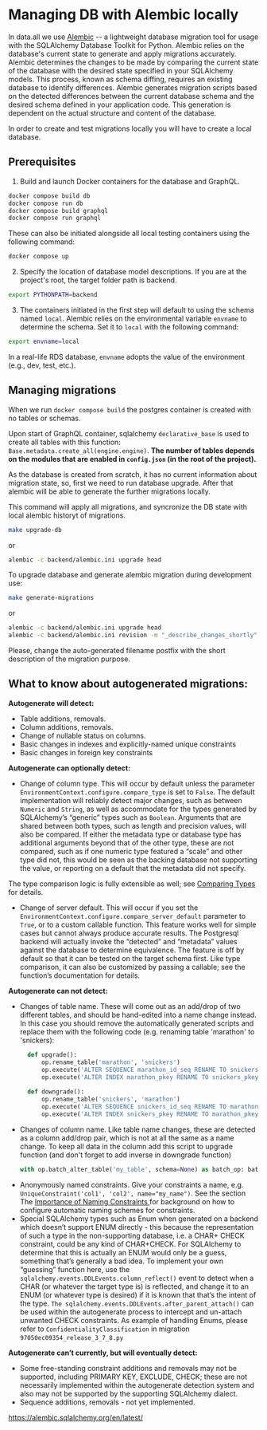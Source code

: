 # Managing DB with Alembic locally
In data.all we use [Alembic](https://alembic.sqlalchemy.org/en/latest/)  -- a lightweight database migration tool for usage with the SQLAlchemy Database Toolkit for Python.
Alembic relies on the database's current state to generate and apply migrations accurately.
Alembic determines the changes to be made by comparing the current state of the database with the desired state specified in your SQLAlchemy models. This process, known as schema diffing, requires an existing database to identify differences.
Alembic generates migration scripts based on the detected differences between the current database schema and the desired schema defined in your application code. This generation is dependent on the actual structure and content of the database.

In order to create and test migrations locally you will have to create a local database.

## Prerequisites

1. Build and launch Docker containers for the database and GraphQL. 
```bash
docker compose build db
docker compose run db
docker compose build graphql
docker compose run graphql
```
These can also be initiated alongside all local testing containers using the following command:
```bash
docker compose up
```
2. Specify the location of database model descriptions. If you are at the project's root, the target folder path is backend.
```bash
export PYTHONPATH=backend
```
3. The containers initiated in the first step will default to using the schema named `local`. Alembic relies on the environmental variable `envname` to determine the schema. Set it to `local` with the following command:
```bash
export envname=local
```
In a real-life RDS database, `envname` adopts the value of the environment (e.g., dev, test, etc.).


## Managing migrations

When we run ```docker compose build``` the postgres container is created with no tables or schemas.

Upon start of GraphQL container, sqlalchemy ```declarative_base``` is used to create all tables with this function: 
```Base.metadata.create_all(engine.engine)```. **The number of tables depends on the modules that are enabled in ```config.json``` (in the root of the project).**

As the database is created from scratch, it has no current information about migration state, so, first we need to run database upgrade.
After that alembic will be able to generate the further migrations locally.

This command will apply all migrations, and syncronize the DB state with local alembic historyt of migrations.
```bash
make upgrade-db 
```
or
```bash
alembic -c backend/alembic.ini upgrade head
```

To upgrade database and generate alembic migration during development use:

```bash
make generate-migrations
```
or
```bash
alembic -c backend/alembic.ini upgrade head
alembic -c backend/alembic.ini revision -m "_describe_changes_shortly" --autogenerate
```
Please, change the auto-generated filename postfix with the short description of the migration purpose.

## What to know about autogenerated migrations:

**Autogenerate will detect:**

 - Table additions, removals. 
 - Column additions, removals.
 - Change of nullable status on columns.
 - Basic changes in indexes and explicitly-named unique constraints
 - Basic changes in foreign key constraints

**Autogenerate can optionally detect:**

 - Change of column type. This will occur by default unless the parameter `EnvironmentContext.configure.compare_type` is set to `False`. The default implementation will reliably detect major changes, such as between `Numeric` and `String`, as well as accommodate for the types generated by SQLAlchemy’s “generic” types such as `Boolean`. Arguments that are shared between both types, such as length and precision values, will also be compared. If either the metadata type or database type has additional arguments beyond that of the other type, these are not compared, such as if one numeric type featured a “scale” and other type did not, this would be seen as the backing database not supporting the value, or reporting on a default that the metadata did not specify.

The type comparison logic is fully extensible as well; see [Comparing Types](https://alembic.sqlalchemy.org/en/latest/autogenerate.html#compare-types) for details.

 - Change of server default. This will occur if you set the `EnvironmentContext.configure.compare_server_default` parameter to `True`, or to a custom callable function. This feature works well for simple cases but cannot always produce accurate results. The Postgresql backend will actually invoke the “detected” and “metadata” values against the database to determine equivalence. The feature is off by default so that it can be tested on the target schema first. Like type comparison, it can also be customized by passing a callable; see the function’s documentation for details.

**Autogenerate can not detect:**

- Changes of table name. These will come out as an add/drop of two different tables, and should be hand-edited into a name change instead.
  In this case you should remove the automatically generated scripts and replace them with the following code (e.g. renaming table 'marathon' to 'snickers):
  ```python
    def upgrade():
        op.rename_table('marathon', 'snickers')
        op.execute('ALTER SEQUENCE marathon_id_seq RENAME TO snickers_id_seq') # don't forget to rename all related entities
        op.execute('ALTER INDEX marathon_pkey RENAME TO snickers_pkey')
    
    def downgrade():
        op.rename_table('snickers', 'marathon')
        op.execute('ALTER SEQUENCE snickers_id_seq RENAME TO marathon_id_seq')
        op.execute('ALTER INDEX snickers_pkey RENAME TO marathon_pkey')
  ```
- Changes of column name. Like table name changes, these are detected as a column add/drop pair, which is not at all the same as a name change. 
  To keep all data in the column add this script to upgrade function (and don't forget to add inverse in downgrade function)
  ```python
  with op.batch_alter_table('my_table', schema=None) as batch_op: batch_op.alter_column('old_col_name', new_column_name='new_col_name')
  ```
- Anonymously named constraints. Give your constraints a name, e.g. `UniqueConstraint('col1', 'col2', name="my_name")`. See the section The [Importance of Naming Constraints ](https://alembic.sqlalchemy.org/en/latest/naming.html)for background on how to configure automatic naming schemes for constraints. 
- Special SQLAlchemy types such as Enum when generated on a backend which doesn’t support ENUM directly - this because the representation of such a type in the non-supporting database, i.e. a CHAR+ CHECK constraint, could be any kind of CHAR+CHECK. For SQLAlchemy to determine that this is actually an ENUM would only be a guess, something that’s generally a bad idea. To implement your own “guessing” function here, use the `sqlalchemy.events.DDLEvents.column_reflect()` event to detect when a CHAR (or whatever the target type is) is reflected, and change it to an ENUM (or whatever type is desired) if it is known that that’s the intent of the type. `The sqlalchemy.events.DDLEvents.after_parent_attach()` can be used within the autogenerate process to intercept and un-attach unwanted CHECK constraints. 
  As example of handling Enums, please refer to  `ConfidentialityClassification` in migration `97050ec09354_release_3_7_8.py`


**Autogenerate can’t currently, but will eventually detect:**
- Some free-standing constraint additions and removals may not be supported, including PRIMARY KEY, EXCLUDE, CHECK; these are not necessarily implemented within the autogenerate detection system and also may not be supported by the supporting SQLAlchemy dialect. 
- Sequence additions, removals - not yet implemented.

https://alembic.sqlalchemy.org/en/latest/